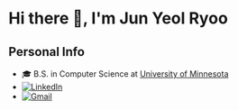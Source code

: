 
<h1 align="left">Hi there 👋, I'm <b>Jun Yeol Ryoo</b></h1>

## Personal Info
  - 🎓 B.S. in Computer Science at [University of Minnesota](https://twin-cities.umn.edu/)
  - [![LinkedIn](https://img.shields.io/badge/LinkedIn-0A66C2?style=flat&logo=linkedin&logoColor=white)](https://www.linkedin.com/in/junyeolryoo/)
  - [![Gmail](https://img.shields.io/badge/Gmail-D14836?style=flat&logo=gmail&logoColor=white)](mailto:ryoojunyeol@gmail.com)
  <!-- - <img src="https://github.com/walkxcode/dashboard-icons/blob/main/png/c.png" width="50" height="50"> <img src="https://github.com/walkxcode/dashboard-icons/blob/main/png/cpp.png" width="50" height="50"> <img src="https://github.com/walkxcode/dashboard-icons/blob/main/png/java.png" width="50" height="50">

<!-- ![](https://leetcard.jacoblin.cool/junyeolryoo?ext=heatmap)

<!--
**JunYeolRyoo/JunYeolRyoo** is a ✨ _special_ ✨ repository because its `README.md` (this file) appears on your GitHub profile.

Here are some ideas to get you started:

- 🔭 I’m currently working on ...
- 🌱 I’m currently learning ...
- 👯 I’m looking to collaborate on ...
- 🤔 I’m looking for help with ...
- 💬 Ask me about ...
- 📫 How to reach me: ...
- 😄 Pronouns: ...
- ⚡ Fun fact: ...
-->
